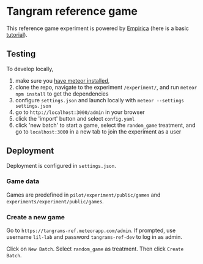 # Tangram reference game

This reference game experiment is powered by
[Empirica](https://empirica.ly/) (here is a basic
[tutorial](https://www.youtube.com/watch?v=K2YhEZey_58&list=PLPQelvUwyVgiawBDk3Sp74QMfL8RPgORW&index=1)).

## Testing

To develop locally, 

1. make sure you [have meteor installed](https://www.meteor.com/install), 
2. clone the repo, navigate to the experiment `/experiment/`, and run `meteor npm install` to get the dependencies
3. configure `settings.json` and launch locally with `meteor --settings settings.json` 
4. go to `http://localhost:3000/admin` in your browser
5. click the 'import' button and select `config.yaml` 
6. click 'new batch' to start a game, select the `random_game` treatment, and go to `localhost:3000` in a new tab to join the experiment as a user 

## Deployment

Deployment is configured in `settings.json`.

### Game data

Games are predefined in `pilot/experiment/public/games` and `experiments/experiment/public/games`.

### Create a new game

Go to `https://tangrams-ref.meteorapp.com/admin`. If prompted, use username `lil-lab` and password `tangrams-ref-dev` to log in as admin.

Click on `New Batch`. Select `random_game` as treatment. Then click `Create Batch`.